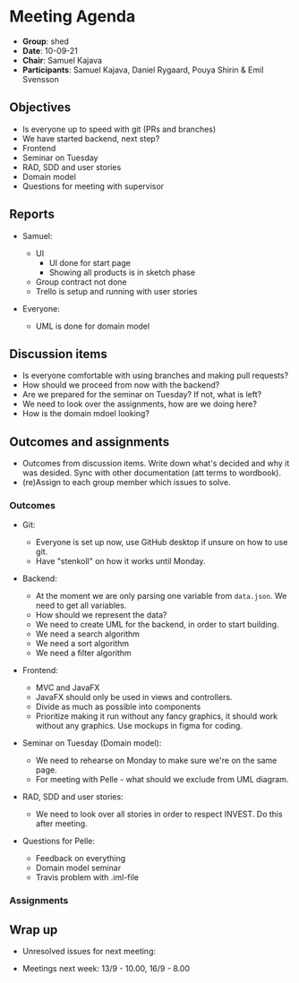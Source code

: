 # Meeting Agenda 

- **Group**:        shed
- **Date**:         10-09-21
- **Chair**:        Samuel Kajava
- **Participants**: Samuel Kajava, Daniel Rygaard, Pouya Shirin & Emil Svensson

## Objectives

* Is everyone up to speed with git (PRs and branches)
* We have started backend, next step?
* Frontend
* Seminar on Tuesday
* RAD, SDD and user stories
* Domain model
* Questions for meeting with supervisor

## Reports

* Samuel: 
  * UI
    * UI done for start page
    * Showing all products is in sketch phase
  * Group contract not done
  * Trello is setup and running with user stories

* Everyone:
  * UML is done for domain model

## Discussion items

* Is everyone comfortable with using branches and making pull requests?
* How should we proceed from now with the backend?
* Are we prepared for the seminar on Tuesday? If not, what is left?
* We need to look over the assignments, how are we doing here?
* How is the domain mdoel looking?


## Outcomes and assignments

* Outcomes from discussion items. Write down what's decided and why it was desided. Sync with other documentation (att terms to wordbook).
* (re)Assign to each group member which issues to solve.

### Outcomes

* Git:
  * Everyone is set up now, use GitHub desktop if unsure on how to use git.
  * Have "stenkoll" on how it works until Monday.

* Backend:
  * At the moment we are only parsing one variable from `data.json`. We need to get all variables.
  * How should we represent the data? 
  * We need to create UML for the backend, in order to start building.
  * We need a search algorithm
  * We need a sort algorithm
  * We need a filter algorithm

* Frontend:
  * MVC and JavaFX
  * JavaFX should only be used in views and controllers.
  * Divide as much as possible into components
  * Prioritize making it run without any fancy graphics, it should work without any graphics. Use mockups in figma for coding.

* Seminar on Tuesday (Domain model):
  * We need to rehearse on Monday to make sure we're on the same page.
  * For meeting with Pelle - what should we exclude from UML diagram.

* RAD, SDD and user stories:
  * We need to look over all stories in order to respect INVEST. Do this after meeting.

* Questions for Pelle:
  * Feedback on everything
  * Domain model seminar
  * Travis problem with .iml-file

### Assignments

## Wrap up
* Unresolved issues for next meeting:

* Meetings next week: 13/9 - 10.00, 16/9 - 8.00
